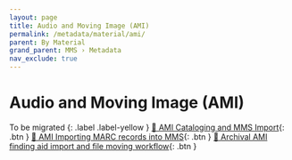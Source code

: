```yaml
---
layout: page
title: Audio and Moving Image (AMI)
permalink: /metadata/material/ami/
parent: By Material
grand_parent: MMS › Metadata
nav_exclude: true
---
```


# Audio and Moving Image (AMI)
To be migrated
{: .label .label-yellow }
[📄 AMI Cataloging and MMS Import](https://docs.google.com/document/u/0/d/1ccbKkcxy9_K6JXSCccvja8wR1_l4hKkvlRhOLFBoFXY/edit){: .btn }
[📄 AMI Importing MARC records into MMS](https://docs.google.com/document/u/0/d/1_RCLYDcPsZDl3qKnAARKZxw-vVlMJ1m6yPnGW2X2R3I/edit){: .btn }
[📄 Archival AMI finding aid import and file moving workflow](https://docs.google.com/document/u/0/d/1NWWasopJHwG1L_F3fTizNMjZi349tfbYiyOBO7er64Y/edit){: .btn }
